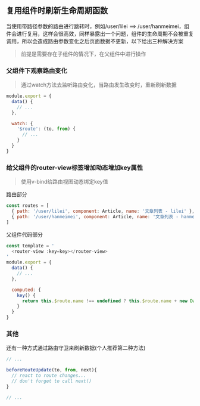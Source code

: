 ## 复用组件时刷新生命周期函数
当使用带路径参数的路由进行跳转时，例如/user/lilei ==> /user/hanmeimei，组件会进行复用，这样会很高效，同样暴露出一个问题，组件的生命周期不会被重复调用，所以会造成路由参数变化之后页面数据不更新，以下给出三种解决方案

> 前提是需要存在子组件的情况下，在父组件中进行操作
### 父组件下观察路由变化
> 通过watch方法去监听路由变化，当路由发生改变时，重新刷新数据

```javascript
module.export = {
  data() {
    // ...
  },

  watch: {
    '$route': (to, from) {
      // ...
    }
  }
}
```


### 给父组件的router-view标签增加动态增加key属性
> 使用v-bind给路由视图动态绑定key值

路由部分
```javascript
const routes = [
  { path: '/user/lilei', component: Article, name: '文章列表 - lilei' },
  { path: '/user/hanmeimei', component: Article, name: '文章列表 - hanmeimei' }
]
```

父组件代码部分
```javascript
const template = '
  <router-view :key=key></router-view>
'
module.export = {
  data() {
    // ...
  },

  computed: {
    key() {
      return this.$route.name !== undefined ? this.$route.name + new Date() : this.$route + new Date()
    }
  }
}

```

### 其他
还有一种方式通过路由守卫来刷新数据(个人推荐第二种方法)

```javascript
// ...

beforeRouteUpdate(to, from, next){
  // react to route changes...
  // don't forget to call next()
}

// ...
```
